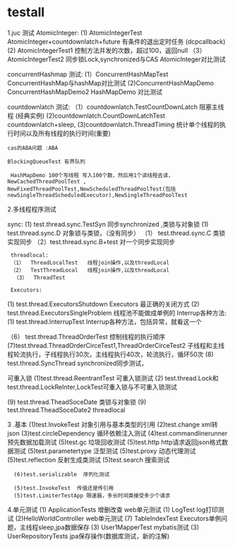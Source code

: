 # testall


1.juc 测试
   AtomicInteger:
  (1)  AtomicIntegerTest  AtomicInteger+countdownlatch+future 有条件的退出定时任务 (dcpcallback)
   (2) AtomicIntegerTest1 控制方法并发的次数，超过100，返回null
  （3）AtomicIntegerTest2   同步锁Lock,synchronized与CAS AtomicInteger对比测试

   concurrentHashmap 测试:
   (1）ConcurrentHashMapTest  ConcurrentHashMap与hashMap对比测试
   (2)ConcurrentHashMapDemo  ConcurrentHashMapDemo2  HashMapDemo 对比测试
   
   countdownlatch 测试:
   （1）countdownlatch.TestCountDownLatch 阻塞主线程 (经典实例)
    (2)countdownlatch.CountDownLatchTest   countdownlatch+sleep,
    (3)countdownlatch.ThreadTiming  统计单个线程的执行时间以及所有线程的执行时间(重要)
      
    cas的ABA问题 :ABA
  
    BlockingQueueTest 有界队列
   
     HashMapDemo 100个写线程 写入100个数，然后用1个读线程去读，
    NewCachedThreadPoolTest , NewFixedThreadPoolTest,NewScheduledThreadPoolTest(包括newSingleThreadScheduledExecutor),NewSingleThreadPoolTest
  
   
 
   
2.多线程程序测试

  sync: 
   (1) test.thread.sync.TestSyn 同步synchronized ,类锁与对象锁
   (1) test.thread.sync.D 对象锁与类锁，（没有同步）
    （1） test.thread.sync.C  类锁实现同步
     （2）test.thread.sync.B+test 对一个同步实现同步
     
     threadlocal:
     （1）  ThreadLocalTest   线程join操作,以及threadLocal
     （2）  TestThreadLocal   线程join操作,以及threadLocal
      （3）  ThreadTest
     
     Executors: 
   (1) test.thread.ExecutorsShutdown    Executors  最正确的关闭方式
   (2)  test.thread.ExecutorsSingleProblem  线程池不能做成单例的
   Interrup各种方法:
   (1)  test.thread.InterrupTest   Interrup各种方法，包括异常，就看这一个
   
   （6）  test.thread.ThreadOrderTest   控制线程的执行顺序
   (7)test.thread.ThreadOrderCirceTest1,ThreadOrderCirceTest2
   子线程和主线程轮流执行，子线程执行30次，主线程执行40次，轮流执行，循环50次
   (8)  test.thread.SyncThread   synchronized同步测试，
   
   可重入锁
   (1)test.thread.ReentrantTest 可重入锁测试
   (2)  test.thread.Lock和test.thread.LockReInter,LockTest可重入锁与不可重入锁测试
   
   (9)  test.thread.TheadSoceDate  类锁与对象锁
    (9)  test.thread.TheadSoceDate2  threadlocal
   
   
3 .基本
    (1)test.InvokeTest 对象引用与基本类型的引用
    (2)test.change    xml转json
     (3)test.circleDependency  循环依赖注入测试
     (4)test.commandlinerunner  预先数据加载测试
     (5)test.gc  垃圾回收测试
     (5)test.http http请求返回json格式数据测试
     (5)test.parametertype  泛型测试
      (5)test.proxy  动态代理测试
       (5)test.reflection  反射生成类测试
       (5)test.search  搜索测试
     
      (6)test.serializable  序列化测试
      
      (5)test.InvokeTest  传值还是传引用
      (5)test.LimiterTestApp 限速器，多长时间类接受多少个请求
     
 
4.单元测试
    (1) ApplicationTests 增删改查 web单元测试
    (1) LogTest  log打印测试
     (2)HelloWorldController web单元测试
     (7) TableIndexTest  Executors单例问题，主线程sleep,jpa数据保存
     (3) User1MapperTest  mybatis测试
    (3) UserRepositoryTests  jpa保存操作(数据库测试，新的注解)
   
  
  
   